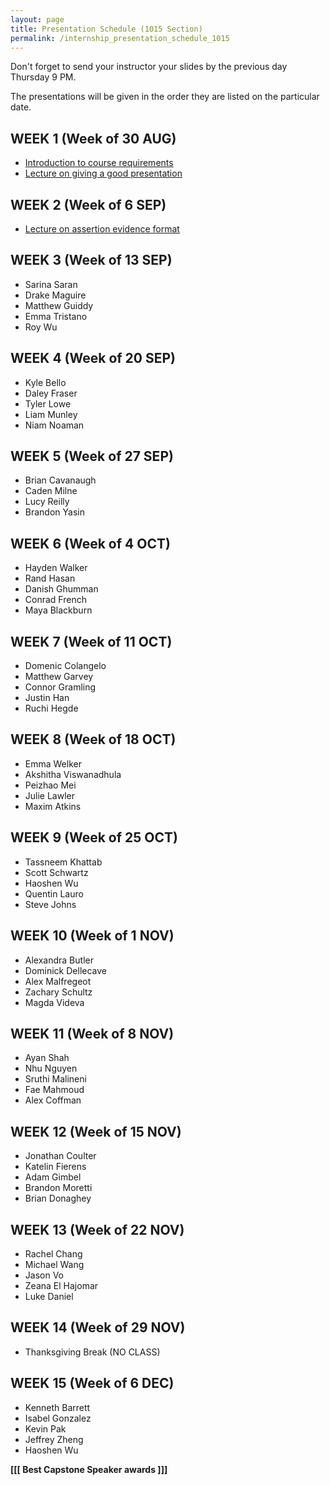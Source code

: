```yaml
---
layout: page
title: Presentation Schedule (1015 Section)
permalink: /internship_presentation_schedule_1015
---
```


Don't forget to send your instructor your slides by the previous day Thursday 9 PM.

The presentations will be given in the order they are listed on the particular date.

## WEEK 1 (Week of 30 AUG)

* [Introduction to course requirements]({{site.baseurl}}/internships/pdfs/introduction-internship.pdf)
* [Lecture on giving a good presentation]({{site.baseurl}}/internships/pdfs/lecture-on-presentations-internship.pdf)

## WEEK 2 (Week of 6 SEP)

* [Lecture on assertion evidence format]({{site.baseurl}}/internships/pdfs/lecture-on-assertion-evidence-format.pdf)

## WEEK 3 (Week of 13 SEP)
  
* Sarina Saran
* Drake Maguire
* Matthew Guiddy
* Emma Tristano
* Roy Wu
  
## WEEK 4 (Week of 20 SEP)

* Kyle Bello
* Daley Fraser
* Tyler Lowe
* Liam Munley
* Niam Noaman

## WEEK 5 (Week of 27 SEP)

* Brian Cavanaugh
* Caden Milne
* Lucy Reilly
* Brandon Yasin

## WEEK 6 (Week of 4 OCT)

* Hayden Walker
* Rand Hasan
* Danish Ghumman
* Conrad French
* Maya Blackburn

## WEEK 7 (Week of 11 OCT)

* Domenic Colangelo
* Matthew Garvey
* Connor Gramling
* Justin Han
* Ruchi Hegde

## WEEK 8 (Week of 18 OCT)

* Emma Welker
* Akshitha Viswanadhula
* Peizhao Mei
* Julie Lawler
* Maxim Atkins

## WEEK 9 (Week of 25 OCT)

* Tassneem Khattab
* Scott Schwartz
* Haoshen Wu
* Quentin Lauro
* Steve Johns

## WEEK 10 (Week of 1 NOV)

* Alexandra Butler
* Dominick Dellecave
* Alex Malfregeot
* Zachary Schultz
* Magda Videva

## WEEK 11 (Week of 8 NOV)

* Ayan Shah
* Nhu Nguyen
* Sruthi Malineni
* Fae Mahmoud
* Alex Coffman

## WEEK 12 (Week of 15 NOV)

* Jonathan Coulter
* Katelin Fierens
* Adam Gimbel
* Brandon Moretti
* Brian Donaghey

## WEEK 13 (Week of 22 NOV)

* Rachel Chang
* Michael Wang
* Jason Vo
* Zeana El Hajomar
* Luke Daniel

## WEEK 14 (Week of 29 NOV)

* Thanksgiving Break (NO CLASS)

## WEEK 15 (Week of 6 DEC)

* Kenneth Barrett
* Isabel Gonzalez
* Kevin Pak
* Jeffrey Zheng
* Haoshen Wu
  
**[[[ Best Capstone Speaker awards ]]]**
